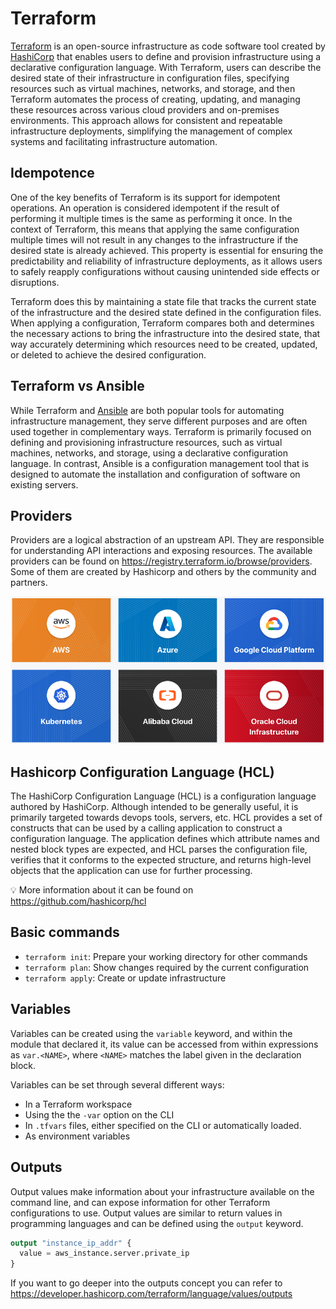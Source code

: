 # Terraform

[Terraform](https://www.terraform.io/) is an open-source infrastructure as code software tool created by [HashiCorp](https://www.hashicorp.com/) that enables users to define and provision infrastructure using a declarative configuration language. With Terraform, users can describe the desired state of their infrastructure in configuration files, specifying resources such as virtual machines, networks, and storage, and then Terraform automates the process of creating, updating, and managing these resources across various cloud providers and on-premises environments. This approach allows for consistent and repeatable infrastructure deployments, simplifying the management of complex systems and facilitating infrastructure automation.

## Idempotence

One of the key benefits of Terraform is its support for idempotent operations. An operation is considered idempotent if the result of performing it multiple times is the same as performing it once. In the context of Terraform, this means that applying the same configuration multiple times will not result in any changes to the infrastructure if the desired state is already achieved. This property is essential for ensuring the predictability and reliability of infrastructure deployments, as it allows users to safely reapply configurations without causing unintended side effects or disruptions.

Terraform does this by maintaining a state file that tracks the current state of the infrastructure and the desired state defined in the configuration files. When applying a configuration, Terraform compares both and determines the necessary actions to bring the infrastructure into the desired state, that way accurately determining which resources need to be created, updated, or deleted to achieve the desired configuration.

## Terraform vs Ansible

While Terraform and [Ansible](https://www.ansible.com/) are both popular tools for automating infrastructure management, they serve different purposes and are often used together in complementary ways. Terraform is primarily focused on defining and provisioning infrastructure resources, such as virtual machines, networks, and storage, using a declarative configuration language. In contrast, Ansible is a configuration management tool that is designed to automate the installation and configuration of software on existing servers.

## Providers

Providers are a logical abstraction of an upstream API. They are responsible for understanding API interactions and exposing resources. The available providers can be found on https://registry.terraform.io/browse/providers. Some of them are created by Hashicorp and others by the community and partners.

![Providers](./docs/images/providers.png)

## Hashicorp Configuration Language (HCL)

The HashiCorp Configuration Language (HCL) is a configuration language authored by HashiCorp. Although intended to be generally useful, it is primarily targeted towards devops tools, servers, etc. HCL provides a set of constructs that can be used by a calling application to construct a configuration language. The application defines which attribute names and nested block types are expected, and HCL parses the configuration file, verifies that it conforms to the expected structure, and returns high-level objects that the application can use for further processing.

💡 More information about it can be found on https://github.com/hashicorp/hcl

## Basic commands

- `terraform init`: Prepare your working directory for other commands
- `terraform plan`: Show changes required by the current configuration
- `terraform apply`: Create or update infrastructure

## Variables

Variables can be created using the `variable` keyword, and within the module that declared it, its value can be accessed from within expressions as `var.<NAME>`, where `<NAME>` matches the label given in the declaration block.

Variables can be set through several different ways:

- In a Terraform workspace
- Using the the `-var` option on the CLI
- In `.tfvars` files, either specified on the CLI or automatically loaded.
- As environment variables

## Outputs

Output values make information about your infrastructure available on the command line, and can expose information for other Terraform configurations to use. Output values are similar to return values in programming languages and can be defined using the `output` keyword.

```tf
output "instance_ip_addr" {
  value = aws_instance.server.private_ip
}
```

If you want to go deeper into the outputs concept you can refer to https://developer.hashicorp.com/terraform/language/values/outputs
